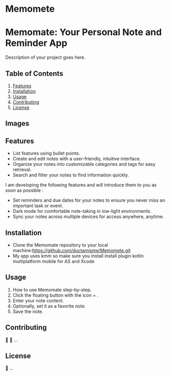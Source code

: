 # Memomete
# Memomate: Your Personal Note and Reminder App

Description of your project goes here.

## Table of Contents

1. [Features](#features)
2. [Installation](#installation)
3. [Usage](#usage)
4. [Contributing](#contributing)
5. [License](#license)

## Images


## Features

- List features using bullet points.
- Create and edit notes with a user-friendly, intuitive interface.
- Organize your notes into customizable categories and tags for easy retrieval.
- Search and filter your notes to find information quickly.
  
I am developing the following features and will introduce them to you as soon as possible :
- Set reminders and due dates for your notes to ensure you never miss an important task or event.
- Dark mode for comfortable note-taking in low-light environments.
- Sync your notes across multiple devices for access anywhere, anytime.

## Installation

- Clone the Memomate repository to your local machine:https://github.com/ductamisme/Memomete.git
- My app uses kmm so make sure you install install plugin kotlin multiplatform mobile for AS and Xcode

## Usage

1. How to use Memomate step-by-step.
2. Click the floating button with the icon + .
3. Enter your note content.
4. Optionally, set it as a favorite note.
5. Save the note.

## Contributing

🤝 
🤖 
...

## License

📄 
...

